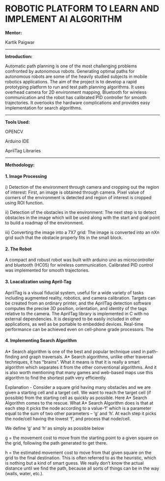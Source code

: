 # ROBOTIC PLATFORM TO LEARN AND IMPLEMENT AI ALGORITHM

**Mentor:**

Kartik Paigwar

---
**Introduction:**

  Automatic path planning is one of the most challenging problems confronted by autonomous robots. Generating optimal paths for autonomous robots are some of the heavily studied subjects in mobile robotics applications. The aim of the project is to develop a rapid prototyping platform to run and test path planning algorithms. It uses overhead camera for 2D environment mapping, Bluetooth for wireless communication and the robot has calibrated PID controller for smooth trajectories. It overlooks the hardware complications and provides easy implementation for search algorithms.

---
**Tools Used:**

OPENCV

Arduino IDE

AprilTag Libraries

---
**Methodology:**

#### 1. Image Processing

i) Detection of the environment through camera and cropping out the region of interest:
  First, an image is obtained through camera. Pixel value of corners of the environment is
detected and region of interest is cropped using ROI function.


ii) Detection of the obstacles in the environment:
   The next step is to detect obstacles in the image which will be used along with the start
and goal point to build a roadmap of the environment.


iii) Converting the image into a 7X7 grid:
  The image is converted into an nXn grid such that the obstacle properly fits in the small
block.


#### 2. The Robot

A compact and robust robot was built with arduino uno as microcontroller and bluetooth (HC05) for wireless communication. Calibrated PID control was implemented for smooth trajectories.


#### 3. Loacalization using April-Tag
AprilTag is a visual fiducial system, useful for a wide variety of tasks including
augmented reality, robotics, and camera calibration. Targets can be created from an
ordinary printer, and the AprilTag detection software computes the precise 3D position,
orientation, and identity of the tags relative to the camera. The AprilTag library is
implemented in C with no external dependencies. It is designed to be easily included in
other applications, as well as be portable to embedded devices. Real-time performance
can be achieved even on cell-phone grade processors. The


#### 4. Implementing Search Algorithm

A* Search algorithm is one of the best and popular technique used in path-finding and graph
traversals.
A* Search algorithms, unlike other traversal techniques, it has “brains”. What it means is
that it is really a smart algorithm which separates it from the other conventional algorithms.
And it is also worth mentioning that many games and web-based maps use this algorithm to
find the shortest path very efficiently.


Explanation -
Consider a square grid having many obstacles and we are given a starting cell and a target
cell. We want to reach the target cell (if possible) from the starting cell as quickly as
possible. Here A* Search Algorithm comes to the rescue.
What A* Search Algorithm does is that at each step it picks the node according to a value-‘f’
which is a parameter equal to the sum of two other parameters – ‘g’ and ‘h’. At each step it
picks the node/cell having the lowest ‘f’, and process that node/cell.

We define ‘g’ and ‘h’ as simply as possible below


g = the movement cost to move from the starting point to a given square on the grid,
following the path generated to get there.


h = the estimated movement cost to move from that given square on the grid to the final
destination. This is often referred to as the heuristic, which is nothing but a kind of smart
guess. We really don’t know the actual distance until we find the path, because all sorts of
things can be in the way (walls, water, etc.).

